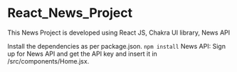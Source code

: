 # React_News_Project
This News Project is developed using React JS, Chakra UI library, News API
 
Install the dependencies as per package.json. 
 ```npm install```
News API:
Sign up for News API and get the API key and insert it in /src/components/Home.jsx.


